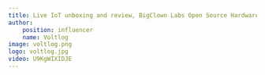 ```yaml
---
title: Live IoT unboxing and review, BigClown Labs Open Source Hardware!
author:
    position: influencer
    name: Voltlog
image: voltlog.png
logo: voltlog.jpg
video: U9KgWIXIDJE
---
```

